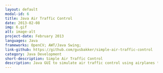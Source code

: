 ```yaml
---
layout: default
modal-id: 6
title: Java Air Traffic Control
date: 2013-02-08
img: 6.gif
alt: image-alt
project-date: February 2013
languages: Java
frameworks: OpenCV; AWT/Java Swing; 
link-github: https://github.com/gusbakker/simple-air-traffic-control
category: Java Development
short-description: Simple Air Traffic Control
description: Java GUI to simulate air traffic control using airplanes that move from airport to airport with limited fuel, using multithreading and concurrency mechanisms.
---
```

